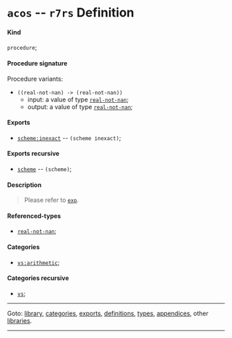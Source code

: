 

<a id='definition__r7rs__acos'></a>

# `acos` -- `r7rs` Definition


<a id='definition__r7rs__acos__kind'></a>

#### Kind

`procedure`;


<a id='definition__r7rs__acos__procedure-signature'></a>

#### Procedure signature

Procedure variants:
 * `((real-not-nan) -> (real-not-nan))`
   * input: a value of type [`real-not-nan`](../../r7rs/types/real-not-nan.md#type__r7rs__real-not-nan);
   * output: a value of type [`real-not-nan`](../../r7rs/types/real-not-nan.md#type__r7rs__real-not-nan);


<a id='definition__r7rs__acos__exports'></a>

#### Exports

 * [`scheme:inexact`](../../r7rs/exports/scheme_3a_inexact.md#export__r7rs__scheme_3a_inexact) -- `(scheme inexact)`;


<a id='definition__r7rs__acos__exports-recursive'></a>

#### Exports recursive

 * [`scheme`](../../r7rs/exports/scheme.md#export__r7rs__scheme) -- `(scheme)`;


<a id='definition__r7rs__acos__description'></a>

#### Description

> Please refer to [`exp`](../../r7rs/definitions/exp.md#definition__r7rs__exp).


<a id='definition__r7rs__acos__referenced-types'></a>

#### Referenced-types

 * [`real-not-nan`](../../r7rs/types/real-not-nan.md#type__r7rs__real-not-nan);


<a id='definition__r7rs__acos__categories'></a>

#### Categories

 * [`vs:arithmetic`](../../r7rs/categories/vs_3a_arithmetic.md#category__r7rs__vs_3a_arithmetic);


<a id='definition__r7rs__acos__categories-recursive'></a>

#### Categories recursive

 * [`vs`](../../r7rs/categories/vs.md#category__r7rs__vs);

----

Goto: [library](../../r7rs/_index.md#library__r7rs), [categories](../../r7rs/categories/_index.md#toc__r7rs__categories), [exports](../../r7rs/exports/_index.md#toc__r7rs__exports), [definitions](../../r7rs/definitions/_index.md#toc__r7rs__definitions), [types](../../r7rs/types/_index.md#toc__r7rs__types), [appendices](../../r7rs/appendices/_index.md#toc__r7rs__appendices), other [libraries](../../_libraries.md#toc__libraries).

----

